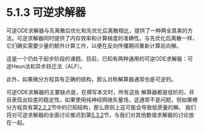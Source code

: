 # 5.1.3 可逆求解器

可逆ODE求解器与先离散后优化和先优化后离散相比，提供了一种两全其美的方法。可逆求解器同时提供了内存效率和计算梯度的准确性。与先优化后离散一样，它们确实需要少量的额外计算工作，以便在反向传播期间重新计算前向解。

这是一个仍处于起步阶段的课题。目前，已知有两种通用的可逆ODE求解器：可逆Heun法和异步跃迁法（ALF）。&#x20;

此外，如果微分方程具有正确的结构，那么对称解算器通常也是可逆的。&#x20;

可逆ODE求解器的主要缺点是，在撰写本文时，所有这些 解算器都是低阶的，并且表现出较差的稳定性。如果使用纯神经网络矢量场，这通常不是问题，但如果微分方程具有第[2.2.2](../../2.-shen-jing-chang-wei-fen-fang-cheng/2.2-ying-yong/2.2.2-wu-li-jian-mo-he-gui-na-pian-zhi.md)节中的已知结构，那么原则上这可能会导致低质量的解。 我们将对可逆求解器的全面讨论推迟到第[5.3.2](../5.3-shu-zhi-qiu-jie-qi/5.3.2-ke-ni-qiu-jie-qi.md)节，与我们对其他数值求解器的讨论放在一起。
